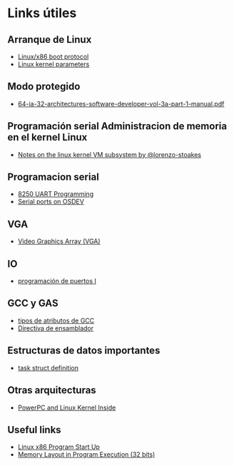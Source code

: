 Links útiles
========================

Arranque de Linux
------------------------

* [Linux/x86 boot protocol](https://www.kernel.org/doc/Documentation/x86/boot.txt)
* [Linux kernel parameters](https://github.com/torvalds/linux/blob/16f73eb02d7e1765ccab3d2018e0bd98eb93d973/Documentation/admin-guide/kernel-parameters.rst)

Modo protegido
------------------------

* [64-ia-32-architectures-software-developer-vol-3a-part-1-manual.pdf](http://www.intel.com/content/www/us/en/processors/architectures-software-developer-manuals.html)

Programación serial
Administracion de memoria en el kernel Linux
--------------------------------------

* [Notes on the linux kernel VM subsystem by @lorenzo-stoakes](https://github.com/lorenzo-stoakes/linux-vm-notes)

Programacion serial
------------------------

* [8250 UART Programming](http://en.wikibooks.org/wiki/Serial_Programming/8250_UART_Programming#UART_Registers)
* [Serial ports on OSDEV](http://wiki.osdev.org/Serial_Ports)

VGA
------------------------

* [Video Graphics Array (VGA)](http://en.wikipedia.org/wiki/Video_Graphics_Array)

IO
------------------------

* [programación de puertos I](http://www.tldp.org/HOWTO/text/IO-Port-Programming)

GCC y GAS
------------------------

* [tipos de atributos de GCC](https://gcc.gnu.org/onlinedocs/gcc/Type-Attributes.html)
* [Directiva de ensamblador](http://www.chemie.fu-berlin.de/chemnet/use/info/gas/gas_toc.html#TOC65)


Estructuras de datos importantes
--------------------------

* [task struct definition](http://lxr.free-electrons.com/source/include/linux/sched.h#L1274)

Otras arquitecturas
------------------------

* [PowerPC and Linux Kernel Inside](http://www.systemcomputing.org/ppc/)

Useful links
------------------------

* [Linux x86 Program Start Up](http://dbp-consulting.com/tutorials/debugging/linuxProgramStartup.html)
* [Memory Layout in Program Execution (32 bits)](http://fgiasson.com/articles/memorylayout.txt)
